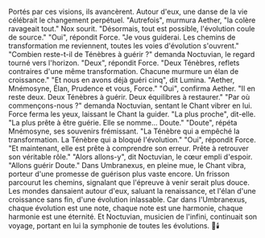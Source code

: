 Portés par ces visions, ils avancèrent.
Autour d'eux, une danse de la vie
célébrait
le changement perpétuel.
"Autrefois", murmura Aether,
"la colère ravageait tout."
Nox sourit.
"Désormais, tout est possible,
l'évolution coule de source."
"Oui",
répondit Force.
"Je vous guiderai.
Les chemins de transformation me reviennent,
toutes les voies d'évolution s'ouvrent."
"Combien reste-t-il
de Ténèbres à guérir ?"
demanda Noctuvian,
le regard tourné vers l'horizon.
"Deux",
répondit Force.
"Deux Ténèbres,
reflets contraires
d'une même transformation.
Chacune murmure
un élan de croissance."
"Et nous en avons déjà guéri cinq",
dit Lumina.
"Aether, Mnémosyne, Élan,
Prudence et vous, Force."
"Oui",
confirma Aether.
"Il en reste deux.
Deux Ténèbres à guérir.
Deux équilibres à restaurer."
"Par où commençons-nous ?"
demanda Noctuvian,
sentant le Chant vibrer en lui.
Force ferma les yeux,
laissant le Chant la guider.
"La plus proche",
dit-elle.
"La plus prête à être guérie.
Elle se nomme... Doute."
"Doute",
répéta Mnémosyne,
ses souvenirs frémissant.
"La Ténèbre qui a empêché
la transformation.
La Ténèbre qui a bloqué
l'évolution."
"Oui",
répondit Force.
"Et maintenant,
elle est prête à comprendre
son erreur.
Prête à retrouver
son véritable rôle."
"Alors allons-y",
dit Noctuvian,
le cœur empli d'espoir.
"Allons guérir Doute."
Dans Umbranexus,
en pleine mue,
le Chant vibra,
porteur d'une promesse de guérison
plus vaste encore.
Un frisson parcourut les chemins,
signalant que l'épreuve à venir serait plus douce.
Les mondes dansaient autour d'eux,
saluant la renaissance,
et l'élan d'une croissance sans fin,
d'une évolution inlassable.
Car dans l'Umbranexus,
chaque évolution est une note,
chaque note est une harmonie,
chaque harmonie est une éternité.
Et Noctuvian,
musicien de l'infini,
continuait son voyage,
portant en lui la symphonie
de toutes les évolutions.
🌌🕯️

